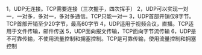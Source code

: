 <!-- ../assets/UDP与TCP.png -->

1，UDP无连接。TCP需要连接（三次握手，四次挥手）
2，UDP可以实现一对一，一对多，多对一，多对多通信。TCP只能一对一
3，UDP首部开销仅8字节。TCP首部开销至少20字节，最高60字节
4，UDP适用于视频会议，直播。TCP适用于文件传输，邮件传送
5，UDP面向报文传输，TCP面向字节流传输
6，UDP是不可靠传输，不使用流量控制和拥塞控制。TCP是可靠传输，使用流量控制和拥塞控制